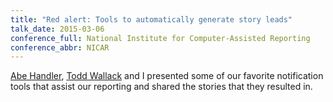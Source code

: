 ```yaml
---
title: "Red alert: Tools to automatically generate story leads"
talk_date: 2015-03-06
conference_full: National Institute for Computer-Assisted Reporting
conference_abbr: NICAR
---
```

[Abe Handler](https://twitter.com/abehandler), [Todd Wallack](https://twitter.com/TWallack) and I presented some of our favorite notification tools that assist our reporting and shared the stories that they resulted in.
